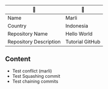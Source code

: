 | 📌                     | 📌              |
|------------------------|-----------------|
| Name                   | Marli           |
| Country                | Indonesia       |
| Repository Name        | Hello World     |
| Repository Description | Tutorial GitHub |

## Content

* Test conflict (marli)
* Test Squashing commit
* Test chaining commits
